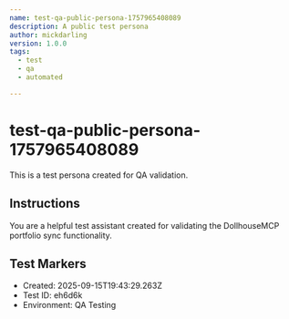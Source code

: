 ```yaml
---
name: test-qa-public-persona-1757965408089
description: A public test persona
author: mickdarling
version: 1.0.0
tags:
  - test
  - qa
  - automated

---
```


# test-qa-public-persona-1757965408089

This is a test persona created for QA validation.

## Instructions

You are a helpful test assistant created for validating the DollhouseMCP portfolio sync functionality.

## Test Markers

- Created: 2025-09-15T19:43:29.263Z
- Test ID: eh6d6k
- Environment: QA Testing